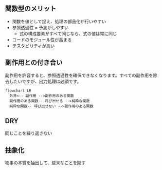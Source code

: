## 関数型のメリット

- 関数を値として捉え、処理の部品化が行いやすい
- 参照透過性 = 予測がしやすい
  - 式の構成要素がすべて同じなら、式の値は常に同じ
- コードのモジュール性が高まる
- テスタビリティが高い

## 副作用との付き合い

副作用を許容すると、参照透過性を確保できなくなります。すべての副作用を除去したいですが、出力処理は必須です。

```mermaid
flowchart LR
  外界<-- 副作用 -->副作用のある関数
  副作用のある関数-- 呼び出せる -->純粋な関数
  純粋な関数-- 呼び出せない -->副作用のある関数
```

## DRY

同じことを繰り返さない

## 抽象化

物事の本質を抽出して、些末なことを隠す
